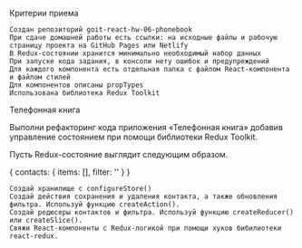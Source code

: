 Критерии приема

    Создан репозиторий goit-react-hw-06-phonebook
    При сдаче домашней работы есть ссылки: на исходные файлы и рабочую страницу проекта на GitHub Pages или Netlify
    В Redux-состоянии хранится минимально необходимый набор данных
    При запуске кода задания, в консоли нету ошибок и предупреждений
    Для каждого компонента есть отдельная папка с файлом React-компонента и файлом стилей
    Для компонентов описаны propTypes
    Использована библиотека Redux Toolkit

Телефонная книга

Выполни рефакторинг кода приложения «Телефонная книга» добавив управление
состоянием при помощи библиотеки Redux Toolkit.

Пусть Redux-состояние выглядит следующим образом.

{ contacts: { items: [], filter: '' } }

    Создай хранилище с configureStore()
    Создай действия сохранения и удаления контакта, а также обновления фильтра. Используй функцию createAction().
    Создай редюсеры контактов и фильтра. Используй функцию createReducer() или createSlice().
    Свяжи React-компоненты с Redux-логикой при помощи хуков бибилиотеки react-redux.
